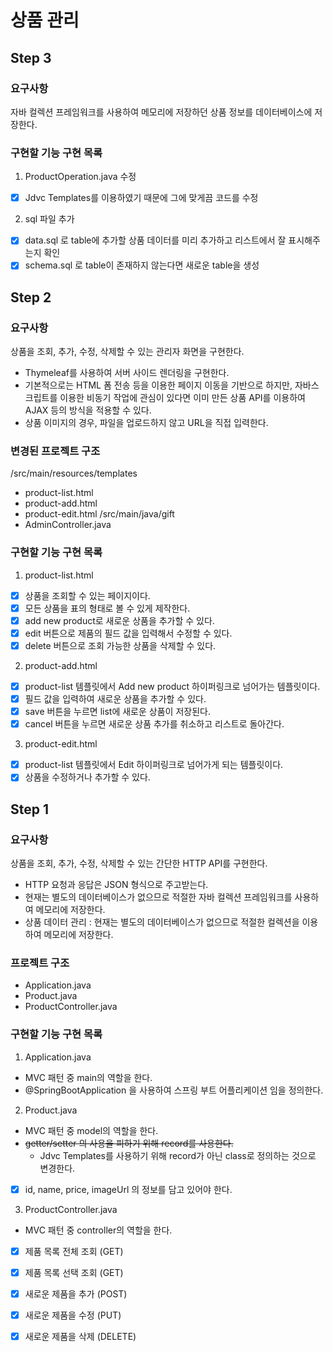# 상품 관리
## Step 3
### 요구사항
자바 컬렉션 프레임워크를 사용하여 메모리에 저장하던 상품 정보를 데이터베이스에 저장한다.
### 구현할 기능 구현 목록
1. ProductOperation.java 수정
- [x] Jdvc Templates를 이용하였기 때문에 그에 맞게끔 코드를 수정
2. sql 파일 추가
- [x] data.sql 로 table에 추가할 상품 데이터를 미리 추가하고 리스트에서 잘 표시해주는지 확인
- [x] schema.sql 로 table이 존재하지 않는다면 새로운 table을 생성
## Step 2
### 요구사항
상품을 조회, 추가, 수정, 삭제할 수 있는 관리자 화면을 구현한다.
- Thymeleaf를 사용하여 서버 사이드 렌더링을 구현한다.
- 기본적으로는 HTML 폼 전송 등을 이용한 페이지 이동을 기반으로 하지만, 자바스크립트를 이용한 비동기 작업에 관심이 있다면 이미 만든 상품 API를 이용하여 AJAX 등의 방식을 적용할 수 있다.
- 상품 이미지의 경우, 파일을 업로드하지 않고 URL을 직접 입력한다.
### 변경된 프로젝트 구조
/src/main/resources/templates 
- product-list.html
- product-add.html
- product-edit.html
/src/main/java/gift
- AdminController.java
### 구현할 기능 구현 목록
1. product-list.html
- [x] 상품을 조회할 수 있는 페이지이다.
- [x] 모든 상품을 표의 형태로 볼 수 있게 제작한다.
- [x] add new product로 새로운 상품을 추가할 수 있다.
- [x] edit 버튼으로 제품의 필드 값을 입력해서 수정할 수 있다.
- [x] delete 버튼으로 조회 가능한 상품을 삭제할 수 있다.
2. product-add.html
- [x] product-list 템플릿에서 Add new product 하이퍼링크로 넘어가는 템플릿이다.
- [x] 필드 값을 입력하여 새로운 상품을 추가할 수 있다.
- [x] save 버튼을 누르면 list에 새로운 상품이 저장된다.
- [x] cancel 버튼을 누르면 새로운 상품 추가를 취소하고 리스트로 돌아간다.
3. product-edit.html
- [x] product-list 템플릿에서 Edit 하이퍼링크로 넘어가게 되는 템플릿이다. 
- [x] 상품을 수정하거나 추가할 수 있다.
## Step 1
### 요구사항
상품을 조회, 추가, 수정, 삭제할 수 있는 간단한 HTTP API를 구현한다.
- HTTP 요청과 응답은 JSON 형식으로 주고받는다.
- 현재는 별도의 데이터베이스가 없으므로 적절한 자바 컬렉션 프레임워크를 사용하여 메모리에 저장한다.
- 상품 데이터 관리 : 현재는 별도의 데이터베이스가 없으므로 적절한 컬렉션을 이용하여 메모리에 저장한다.
### 프로젝트 구조
- Application.java
- Product.java
- ProductController.java
### 구현할 기능 구현 목록
1. Application.java
- MVC 패턴 중 main의 역할을 한다.
- @SpringBootApplication 을 사용하여 스프링 부트 어플리케이션 임을 정의한다.
2. Product.java
- MVC 패턴 중 model의 역할을 한다.
- ~~getter/setter 의 사용을 피하기 위해 record를 사용한다.~~
  - Jdvc Templates를 사용하기 위해 record가 아닌 class로 정의하는 것으로 변경한다.
- [x] id, name, price, imageUrl 의 정보를 담고 있어야 한다.
3. ProductController.java
- MVC 패턴 중 controller의 역할을 한다.
- [x] 제품 목록 전체 조회 (GET)
- [x] 제품 목록 선택 조회 (GET)
- [x] 새로운 제품을 추가 (POST)
- [x] 새로운 제품을 수정 (PUT)
- [x] 새로운 제품을 삭제 (DELETE)

